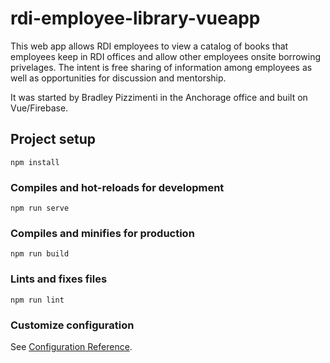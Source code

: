 # rdi-employee-library-vueapp
This web app allows RDI employees to view a catalog of books that employees keep in RDI offices and allow other employees onsite borrowing privelages. The intent is free sharing of information among employees as well as opportunities for discussion and mentorship.

It was started by Bradley Pizzimenti in the Anchorage office and built on Vue/Firebase.

## Project setup
```
npm install
```

### Compiles and hot-reloads for development
```
npm run serve
```

### Compiles and minifies for production
```
npm run build
```

### Lints and fixes files
```
npm run lint
```

### Customize configuration
See [Configuration Reference](https://cli.vuejs.org/config/).

